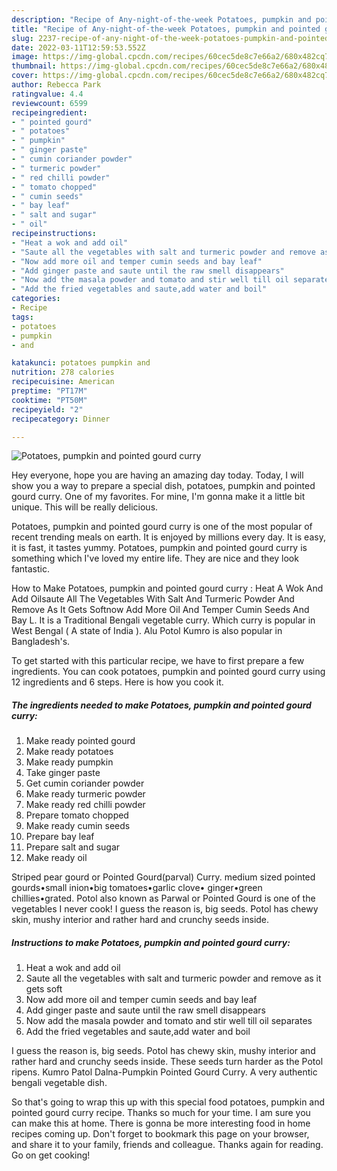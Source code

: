 ```yaml
---
description: "Recipe of Any-night-of-the-week Potatoes, pumpkin and pointed gourd curry"
title: "Recipe of Any-night-of-the-week Potatoes, pumpkin and pointed gourd curry"
slug: 2237-recipe-of-any-night-of-the-week-potatoes-pumpkin-and-pointed-gourd-curry
date: 2022-03-11T12:59:53.552Z
image: https://img-global.cpcdn.com/recipes/60cec5de8c7e66a2/680x482cq70/potatoes-pumpkin-and-pointed-gourd-curry-recipe-main-photo.jpg
thumbnail: https://img-global.cpcdn.com/recipes/60cec5de8c7e66a2/680x482cq70/potatoes-pumpkin-and-pointed-gourd-curry-recipe-main-photo.jpg
cover: https://img-global.cpcdn.com/recipes/60cec5de8c7e66a2/680x482cq70/potatoes-pumpkin-and-pointed-gourd-curry-recipe-main-photo.jpg
author: Rebecca Park
ratingvalue: 4.4
reviewcount: 6599
recipeingredient:
- " pointed gourd"
- " potatoes"
- " pumpkin"
- " ginger paste"
- " cumin coriander powder"
- " turmeric powder"
- " red chilli powder"
- " tomato chopped"
- " cumin seeds"
- " bay leaf"
- " salt and sugar"
- " oil"
recipeinstructions:
- "Heat a wok and add oil"
- "Saute all the vegetables with salt and turmeric powder and remove as it gets soft"
- "Now add more oil and temper cumin seeds and bay leaf"
- "Add ginger paste and saute until the raw smell disappears"
- "Now add the masala powder and tomato and stir well till oil separates"
- "Add the fried vegetables and saute,add water and boil"
categories:
- Recipe
tags:
- potatoes
- pumpkin
- and

katakunci: potatoes pumpkin and 
nutrition: 278 calories
recipecuisine: American
preptime: "PT17M"
cooktime: "PT50M"
recipeyield: "2"
recipecategory: Dinner

---
```



![Potatoes, pumpkin and pointed gourd curry](https://img-global.cpcdn.com/recipes/60cec5de8c7e66a2/680x482cq70/potatoes-pumpkin-and-pointed-gourd-curry-recipe-main-photo.jpg)

Hey everyone, hope you are having an amazing day today. Today, I will show you a way to prepare a special dish, potatoes, pumpkin and pointed gourd curry. One of my favorites. For mine, I'm gonna make it a little bit unique. This will be really delicious.

Potatoes, pumpkin and pointed gourd curry is one of the most popular of recent trending meals on earth. It is enjoyed by millions every day. It is easy, it is fast, it tastes yummy. Potatoes, pumpkin and pointed gourd curry is something which I've loved my entire life. They are nice and they look fantastic.

How to Make Potatoes, pumpkin and pointed gourd curry : Heat A Wok And Add Oilsaute All The Vegetables With Salt And Turmeric Powder And Remove As It Gets Softnow Add More Oil And Temper Cumin Seeds And Bay L. It is a Traditional Bengali vegetable curry. Which curry is popular in West Bengal ( A state of India ). Alu Potol Kumro is also popular in Bangladesh&#39;s.


To get started with this particular recipe, we have to first prepare a few ingredients. You can cook potatoes, pumpkin and pointed gourd curry using 12 ingredients and 6 steps. Here is how you cook it.

<!--inarticleads1-->

##### The ingredients needed to make Potatoes, pumpkin and pointed gourd curry:

1. Make ready  pointed gourd
1. Make ready  potatoes
1. Make ready  pumpkin
1. Take  ginger paste
1. Get  cumin coriander powder
1. Make ready  turmeric powder
1. Make ready  red chilli powder
1. Prepare  tomato chopped
1. Make ready  cumin seeds
1. Prepare  bay leaf
1. Prepare  salt and sugar
1. Make ready  oil


Striped pear gourd or Pointed Gourd(parval) Curry. medium sized pointed gourds•small inion•big tomatoes•garlic clove• ginger•green chillies•grated. Potol also known as Parwal or Pointed Gourd is one of the vegetables I never cook! I guess the reason is, big seeds. Potol has chewy skin, mushy interior and rather hard and crunchy seeds inside. 

<!--inarticleads2-->

##### Instructions to make Potatoes, pumpkin and pointed gourd curry:

1. Heat a wok and add oil
1. Saute all the vegetables with salt and turmeric powder and remove as it gets soft
1. Now add more oil and temper cumin seeds and bay leaf
1. Add ginger paste and saute until the raw smell disappears
1. Now add the masala powder and tomato and stir well till oil separates
1. Add the fried vegetables and saute,add water and boil


I guess the reason is, big seeds. Potol has chewy skin, mushy interior and rather hard and crunchy seeds inside. These seeds turn harder as the Potol ripens. Kumro Patol Dalna-Pumpkin Pointed Gourd Curry. A very authentic bengali vegetable dish. 

So that's going to wrap this up with this special food potatoes, pumpkin and pointed gourd curry recipe. Thanks so much for your time. I am sure you can make this at home. There is gonna be more interesting food in home recipes coming up. Don't forget to bookmark this page on your browser, and share it to your family, friends and colleague. Thanks again for reading. Go on get cooking!
